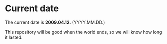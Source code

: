 # Current date

The current date is **2009.04.12.** (YYYY.MM.DD.)

This repository will be good when the world ends, so we will know how long it lasted.